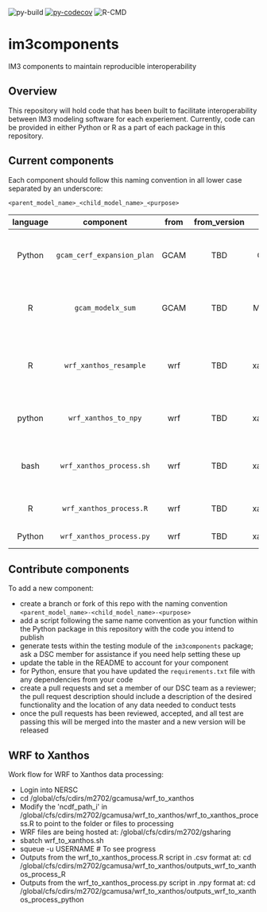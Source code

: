 ![py-build](https://github.com/IMMM-SFA/im3components/workflows/py-build/badge.svg) [![py-codecov](https://codecov.io/gh/IMMM-SFA/im3components/branch/main/graph/badge.svg)](https://codecov.io/gh/IMMM-SFA/im3components) ![R-CMD](https://github.com/IMMM-SFA/im3components/workflows/R-CMD/badge.svg)

# im3components
IM3 components to maintain reproducible interoperability

## Overview
This repository will hold code that has been built to facilitate interoperability between IM3 modeling software for each experiement.  Currently, code can be provided in either Python or R as a part of each package in this repository.

## Current components
Each component should follow this naming convention in all lower case separated by an underscore:

`<parent_model_name>_<child_model_name>_<purpose>`

| language | component | from | from_version | to | to_version | description |
| :--: | :--: | :--: | :--: | :--: | :--: | -- |
| Python | `gcam_cerf_expansion_plan` | GCAM | TBD | CERF | TBD | converts a GCAM-USA electricity capacity expansion plan into the format needed for CERF's inputs. |
| R | `gcam_modelx_sum` | GCAM | TBD | ModelX | TBD | example function to represent data from GCAM being converted for some use by ModelX (fake model) |
| R | `wrf_xanthos_resample` | wrf | TBD | xanthos | v2.4.0 | resample from WRF hourly, 12kmx12km data to Xanthos monthly, 0.5x0.5deg grid for each WRF parameter selected.|
| python | `wrf_xanthos_to_npy` | wrf | TBD | xanthos | v2.4.0 | convert .csv file out from wrf_xanthos_resample to .npy for xanthos|
| bash | `wrf_xanthos_process.sh` | wrf | TBD | xanthos | v2.4.0 | run wrf_xanthos_process.R and wrf_xanthos_process.py on NERSC|
| R | `wrf_xanthos_process.R` | wrf | TBD | xanthos | v2.4.0 | run wrf_xanthos_resample on NERSC|
| Python | `wrf_xanthos_process.py` | wrf | TBD | xanthos | v2.4.0 | run wrf_xanthos_to_npy on NERSC|


## Contribute components
To add a new component:
 - create a branch or fork of this repo with the naming convention `<parent_model_name>-<child_model_name>-<purpose>`
 - add a script following the same name convention as your function within the Python package in this repository with the code you intend to publish
 - generate tests within the testing module of the `im3components` package; ask a DSC member for assistance if you need help setting these up
 - update the table in the README to account for your component
 - for Python, ensure that you have updated the `requirements.txt` file with any dependencies from your code
 - create a pull requests and set a member of our DSC team as a reviewer; the pull request description should include a description of the desired functionality and the location of any data needed to conduct tests
 - once the pull requests has been reviewed, accepted, and all test are passing this will be merged into the master and a new version will be released


## WRF to Xanthos
Work flow for WRF to Xanthos data processing:
- Login into NERSC
- cd /global/cfs/cdirs/m2702/gcamusa/wrf_to_xanthos
- Modify the 'ncdf_path_i' in /global/cfs/cdirs/m2702/gcamusa/wrf_to_xanthos/wrf_to_xanthos_process.R to point to the folder or files to processing
- WRF files are being hosted at: /global/cfs/cdirs/m2702/gsharing
- sbatch wrf_to_xanthos.sh
- squeue -u USERNAME # To see progress
- Outputs from the wrf_to_xanthos_process.R script in .csv format at: cd /global/cfs/cdirs/m2702/gcamusa/wrf_to_xanthos/outputs_wrf_to_xanthos_process_R
- Outputs from the wrf_to_xanthos_process.py script in .npy format at: cd /global/cfs/cdirs/m2702/gcamusa/wrf_to_xanthos/outputs_wrf_to_xanthos_process_python

